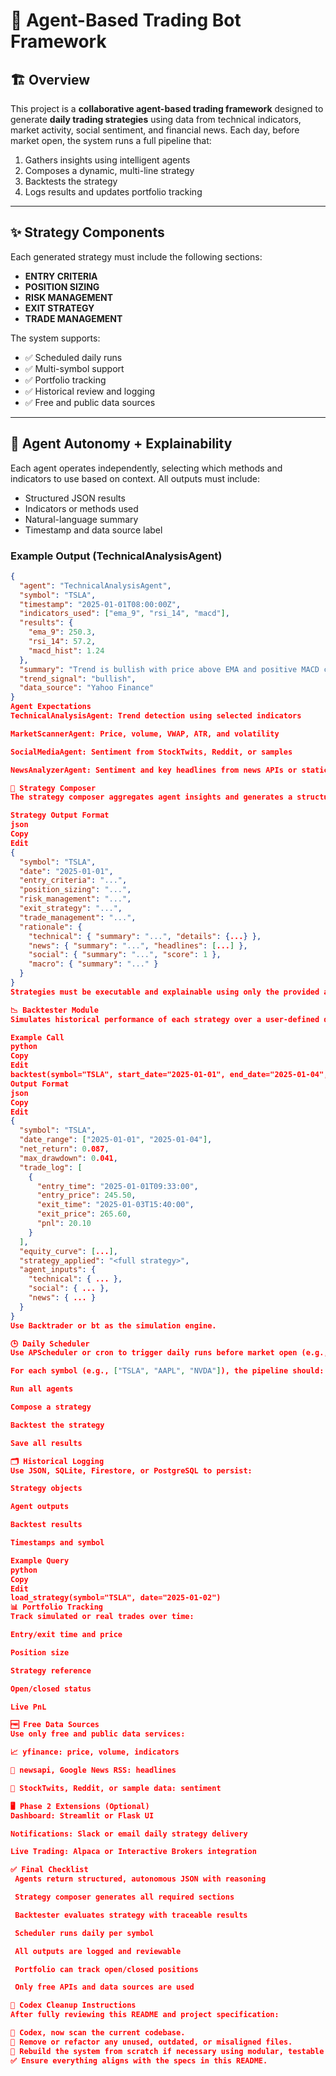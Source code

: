 # 🚀 Agent-Based Trading Bot Framework

## 🏗️ Overview

This project is a **collaborative agent-based trading framework** designed to generate **daily trading strategies** using data from technical indicators, market activity, social sentiment, and financial news. Each day, before market open, the system runs a full pipeline that:

1. Gathers insights using intelligent agents  
2. Composes a dynamic, multi-line strategy  
3. Backtests the strategy  
4. Logs results and updates portfolio tracking  

---

## ✨ Strategy Components

Each generated strategy must include the following sections:

- **ENTRY CRITERIA**
- **POSITION SIZING**
- **RISK MANAGEMENT**
- **EXIT STRATEGY**
- **TRADE MANAGEMENT**

The system supports:

- ✅ Scheduled daily runs  
- ✅ Multi-symbol support  
- ✅ Portfolio tracking  
- ✅ Historical review and logging  
- ✅ Free and public data sources  

---

## 🧠 Agent Autonomy + Explainability

Each agent operates independently, selecting which methods and indicators to use based on context. All outputs must include:

- Structured JSON results  
- Indicators or methods used  
- Natural-language summary  
- Timestamp and data source label  

### Example Output (TechnicalAnalysisAgent)

```json
{
  "agent": "TechnicalAnalysisAgent",
  "symbol": "TSLA",
  "timestamp": "2025-01-01T08:00:00Z",
  "indicators_used": ["ema_9", "rsi_14", "macd"],
  "results": {
    "ema_9": 250.3,
    "rsi_14": 57.2,
    "macd_hist": 1.24
  },
  "summary": "Trend is bullish with price above EMA and positive MACD crossover.",
  "trend_signal": "bullish",
  "data_source": "Yahoo Finance"
}
Agent Expectations
TechnicalAnalysisAgent: Trend detection using selected indicators

MarketScannerAgent: Price, volume, VWAP, ATR, and volatility

SocialMediaAgent: Sentiment from StockTwits, Reddit, or samples

NewsAnalyzerAgent: Sentiment and key headlines from news APIs or static sets

🧠 Strategy Composer
The strategy composer aggregates agent insights and generates a structured, creative trading plan.

Strategy Output Format
json
Copy
Edit
{
  "symbol": "TSLA",
  "date": "2025-01-01",
  "entry_criteria": "...",
  "position_sizing": "...",
  "risk_management": "...",
  "exit_strategy": "...",
  "trade_management": "...",
  "rationale": {
    "technical": { "summary": "...", "details": {...} },
    "news": { "summary": "...", "headlines": [...] },
    "social": { "summary": "...", "score": 1 },
    "macro": { "summary": "..." }
  }
}
Strategies must be executable and explainable using only the provided agent data.

📉 Backtester Module
Simulates historical performance of each strategy over a user-defined date range.

Example Call
python
Copy
Edit
backtest(symbol="TSLA", start_date="2025-01-01", end_date="2025-01-04", strategy_dict=strategy)
Output Format
json
Copy
Edit
{
  "symbol": "TSLA",
  "date_range": ["2025-01-01", "2025-01-04"],
  "net_return": 0.087,
  "max_drawdown": 0.041,
  "trade_log": [
    {
      "entry_time": "2025-01-01T09:33:00",
      "entry_price": 245.50,
      "exit_time": "2025-01-03T15:40:00",
      "exit_price": 265.60,
      "pnl": 20.10
    }
  ],
  "equity_curve": [...],
  "strategy_applied": "<full strategy>",
  "agent_inputs": {
    "technical": { ... },
    "social": { ... },
    "news": { ... }
  }
}
Use Backtrader or bt as the simulation engine.

🕒 Daily Scheduler
Use APScheduler or cron to trigger daily runs before market open (e.g., 8:00 AM ET).

For each symbol (e.g., ["TSLA", "AAPL", "NVDA"]), the pipeline should:

Run all agents

Compose a strategy

Backtest the strategy

Save all results

🗂️ Historical Logging
Use JSON, SQLite, Firestore, or PostgreSQL to persist:

Strategy objects

Agent outputs

Backtest results

Timestamps and symbol

Example Query
python
Copy
Edit
load_strategy(symbol="TSLA", date="2025-01-02")
📊 Portfolio Tracking
Track simulated or real trades over time:

Entry/exit time and price

Position size

Strategy reference

Open/closed status

Live PnL

🆓 Free Data Sources
Use only free and public data services:

📈 yfinance: price, volume, indicators

📰 newsapi, Google News RSS: headlines

💬 StockTwits, Reddit, or sample data: sentiment

🖥️ Phase 2 Extensions (Optional)
Dashboard: Streamlit or Flask UI

Notifications: Slack or email daily strategy delivery

Live Trading: Alpaca or Interactive Brokers integration

✅ Final Checklist
 Agents return structured, autonomous JSON with reasoning

 Strategy composer generates all required sections

 Backtester evaluates strategy with traceable results

 Scheduler runs daily per symbol

 All outputs are logged and reviewable

 Portfolio can track open/closed positions

 Only free APIs and data sources are used

🧼 Codex Cleanup Instructions
After fully reviewing this README and project specification:

🧠 Codex, now scan the current codebase.
🧹 Remove or refactor any unused, outdated, or misaligned files.
🔄 Rebuild the system from scratch if necessary using modular, testable components.
✅ Ensure everything aligns with the specs in this README.
